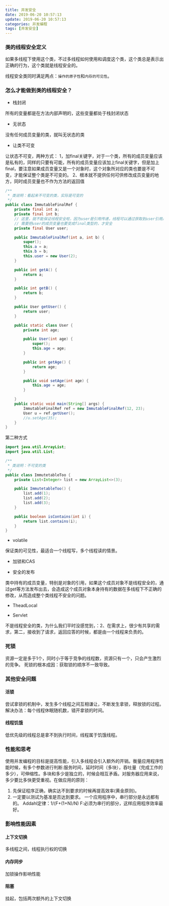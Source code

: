 ```yaml
---
title: 并发安全
date: 2019-06-20 10:57:13
update: 2019-06-20 10:57:13
categories: 并发编程
tags: [并发安全]
---
```


### 类的线程安全定义

如果多线程下使用这个类，不过多线程如何使用和调度这个类，这个类总是表示出正确的行为，这个类就是线程安全的。

<!-- more -->

线程安全类同时满足两点：`操作的原子性`和`内存的可见性`。

### 怎么才能做到类的线程安全？

* 栈封闭

所有的变量都是在方法内部声明的，这些变量都处于栈封闭状态

* 无状态

没有任何成员变量的类，就叫无状态的类

* 让类不可变

让状态不可变，两种方式：
1，加final关键字，对于一个类，所有的成员变量应该是私有的，同样的只要有可能，所有的成员变量应该加上final关键字，但是加上final，要注意如果成员变量又是一个对象时，这个对象所对应的类也要是不可变，才能保证整个类是不可变的。
2、根本就不提供任何可供修改成员变量的地方，同时成员变量也不作为方法的返回值

```java
/**
 * 类说明：看起来不可变的类，实际是可变的
 */
public class ImmutableFinalRef {
    private final int a;
    private final int b;
    // 这里，就不能保证线程安全啦，因为user是引用传递，线程可以通过获取到user引用从而改变user数据。
    // 需要把user的成员变量也要变成final类型的，才安全
    private final User user;

    public ImmutableFinalRef(int a, int b) {
        super();
        this.a = a;
        this.b = b;
        this.user = new User(2);
    }

    public int getA() {
        return a;
    }

    public int getB() {
        return b;
    }

    public User getUser() {
        return user;
    }

    public static class User {
        private int age;

        public User(int age) {
            super();
            this.age = age;
        }

        public int getAge() {
            return age;
        }

        public void setAge(int age) {
            this.age = age;
        }

    }
    public static void main(String[] args) {
        ImmutableFinalRef ref = new ImmutableFinalRef(12, 23);
        User u = ref.getUser();
        //u.setAge(35);
    }
}
```

第二种方式

```java
import java.util.ArrayList;
import java.util.List;

/**
 * 类说明：不可变的类
 */
public class ImmutetableToo {
    private List<Integer> list = new ArrayList<>(3);

    public ImmutetableToo() {
        list.add(1);
        list.add(2);
        list.add(3);
    }

    public boolean isContains(int i) {
        return list.contains(i);
    }
}
```

* volatile

保证类的可见性，最适合一个线程写，多个线程读的情景。

* 加锁和CAS

* 安全的发布

类中持有的成员变量，特别是对象的引用，如果这个成员对象不是线程安全的，通过get等方法发布出去，会造成这个成员对象本身持有的数据在多线程下不正确的修改，从而造成整个类线程不安全的问题。

* TheadLocal

* Servlet

不是线程安全的类，为什么我们平时没感觉到，：2、在需求上，很少有共享的需求，第二，接收到了请求，返回应答的时候，都是由一个线程来负责的。

### 死锁

资源一定是多于1个，同时小于等于竞争的线程数，资源只有一个，只会产生激烈的竞争。
死锁的根本成因：获取锁的顺序不一致导致。

### 其他安全问题

#### 活锁

尝试拿锁的机制中，发生多个线程之间互相谦让，不断发生拿锁，释放锁的过程。
解决办法：每个线程休眠随机数，错开拿锁的时间。

#### 线程饥饿

低优先级的线程总是拿不到执行时间，线程属于饥饿线程。

### 性能和思考

使用并发编程的目标是提高性能，引入多线程会引入额外的开销。衡量应用程序性能时候，有多个参数进行判断:服务时间，延时时间（多块），吞吐量（完成工作的多少），可伸缩性。多块和多少是独立的，时候会相互矛盾。对服务器应用来说，多少要比多快更受重视。在做应用的原则：
1. 先保证程序正确，确实达不到要求的时候再提高效率(黄金原则)。
2. 一定要以测试为基准是否达到要求。
一个应用程序中，串行部分是永远都有的。
Addahl定律：1/(F+(1+N)/N) F:必须为串行的部分，这样应用程序效率最好。

### 影响性能因素

#### 上下文切换

多线程之间，线程执行权的切换

#### 内存同步

加锁操作影响性能

#### 阻塞

挂起，包括两次额外的上下文切换
